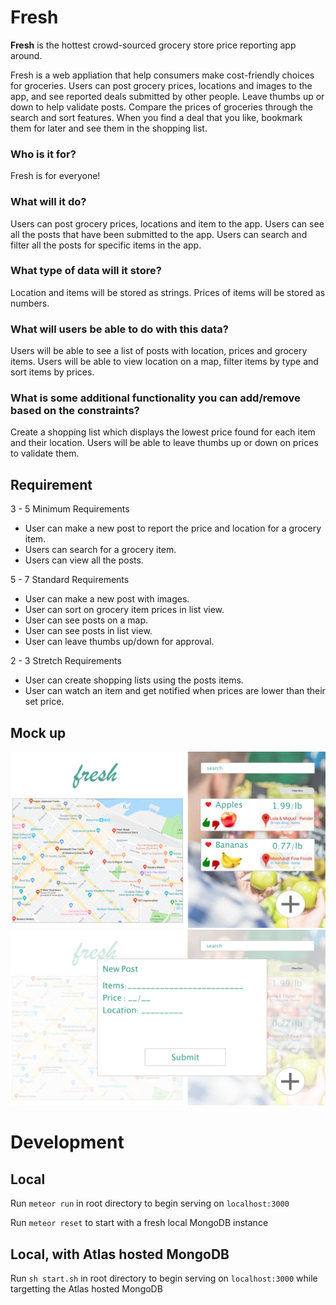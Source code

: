 # Fresh

**Fresh** is the hottest crowd-sourced grocery store price reporting app around.

Fresh is a web appliation that help consumers make cost-friendly choices for groceries. Users can post grocery prices, locations and images to the app, and see reported deals submitted by other people. Leave thumbs up or down to help validate posts. Compare the prices of groceries through the search and sort features. When you find a deal that you like, bookmark them for later and see them in the shopping list.

### Who is it for?

Fresh is for everyone!

### What will it do?

Users can post grocery prices, locations and item to the app.
Users can see all the posts that have been submitted to the app.
Users can search and filter all the posts for specific items in the app.

### What type of data will it store?

Location and items will be stored as strings.
Prices of items will be stored as numbers.

### What will users be able to do with this data?

Users will be able to see a list of posts with location, prices and grocery items.
Users will be able to view location on a map, filter items by type and sort items by prices.

### What is some additional functionality you can add/remove based on the constraints?

Create a shopping list which displays the lowest price found for each item and their location.
Users will be able to leave thumbs up or down on prices to validate them.

## Requirement

3 - 5 Minimum Requirements

- User can make a new post to report the price and location for a grocery item.
- Users can search for a grocery item.
- Users can view all the posts.

5 - 7 Standard Requirements

- User can make a new post with images.
- User can sort on grocery item prices in list view.
- User can see posts on a map.
- User can see posts in list view.
- User can leave thumbs up/down for approval.

2 - 3 Stretch Requirements

- User can create shopping lists using the posts items.
- User can watch an item and get notified when prices are lower than their set price.

## Mock up
![mockup2](/mockup1.png)
![mockup1](/mockup2.png)

# Development

## Local
Run `meteor run` in root directory to begin serving on `localhost:3000`

Run `meteor reset` to start with a fresh local MongoDB instance

## Local, with Atlas hosted MongoDB
Run `sh start.sh` in root directory to begin serving on `localhost:3000` while targetting the Atlas hosted MongoDB


